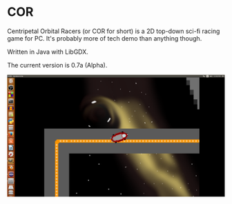 # COR

Centripetal Orbital Racers (or COR for short) is a 2D top-down sci-fi racing game for PC. It's probably more of tech demo
than anything though.

Written in Java with LibGDX.

The current version is 0.7a (Alpha).

![Black hole screenshot](https://github.com/Elaguy/COR/blob/master/core/assets/screenshots/black_hole.png "Black hole screenshot")

